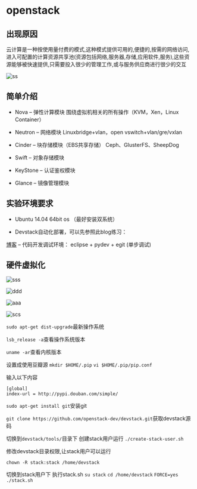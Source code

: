 # openstack

## 出现原因

云计算是一种按使用量付费的模式,这种模式提供可用的,便捷的,按需的网络访问,进入可配置的计算资源共享池(资源包括网络,服务器,存储,应用软件,服务),这些资源能够被快速提供,只需要投入很少的管理工作,或与服务供应商进行很少的交互

![ss](../img/2020-02-10-113718.png)


## 简单介绍

- Nova – 弹性计算模块
围绕虚拟机相关的所有操作（KVM，Xen，Linux Container）

- Neutron – 网络模块
Linuxbridge+vlan，open vswitch+vlan/gre/vxlan

- Cinder – 块存储模块（EBS共享存储）
Ceph、GlusterFS、SheepDog

- Swift – 对象存储模块
- KeyStone – 认证鉴权模块
- Glance – 镜像管理模块

## 实验环境要求

- Ubuntu 14.04 64bit os （最好安装双系统）
  
- Devstack自动化部署，可以先参照此blog练习：

[博客](http://blog.csdn.net/ustc_dylan/article/details/17732911)
– 代码开发调试环境： eclipse + pydev + egit (单步调试)

## 硬件虚拟化

![sss](../img/2020-02-10_115049.png)

![ddd](../img/2020-02-10_122121.png)

![aaa](../img/2020-02-10_122217.png)

![scs](../img/2020-02-10_122827.png)

`sudo apt-get dist-upgrade`最新操作系统

`lsb_release -a`查看操作系统版本

`uname -ar`查看内核版本

设置成使用豆瓣源
`mkdir $HOME/.pip`
`vi $HOME/.pip/pip.conf`

输入以下内容

```shell
[global]
index-url = http://pypi.douban.com/simple/
```

`sudo apt-get install git`安装git

`git clone https://github.com/openstack-dev/devstack.git`获取devstack源码

切换到`devstack/tools/`目录下
创建stack用户运行
`./create-stack-user.sh`

修改devstack目录权限,让stack用户可以运行

`chown -R stack:stack /home/devstack`

切换到stack用户下 执行stack.sh
`su stack`
`cd /home/devstack`
`FORCE=yes ./stack.sh`